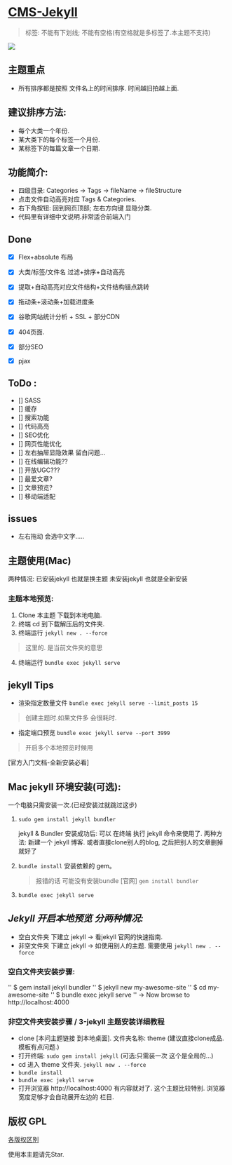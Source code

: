 # [CMS-Jekyll](https://0214.help)
> 标签: 不能有下划线; 不能有空格(有空格就是多标签了.本主题不支持)

![](http://oduizitoj.bkt.clouddn.com/2017-02-03-Screen%20Shot%202017-02-03%20at%2014.04.34.png)

## 主题重点
* 所有排序都是按照 文件名上的时间排序. 时间越旧拍越上面.

## 建议排序方法:
* 每个大类一个年份.
* 某大类下的每个标签一个月份.
* 某标签下的每篇文章一个日期.


## 功能简介:
* 四级目录: Categories → Tags → fileName → fileStructure
* 点击文件自动高亮对应 Tags & Categories.
* 右下角按钮: 回到网页顶部; 左右方向键 显隐分类.
* 代码里有详细中文说明.非常适合前端入门


## Done
* [x] Flex+absolute 布局
* [x] 大类/标签/文件名 过滤+排序+自动高亮
* [x] 提取+自动高亮对应文件结构+文件结构锚点跳转
* [x] 拖动条+滚动条+加载进度条
* [x] 谷歌网站统计分析 + SSL + 部分CDN
* [x] 404页面.
* [x] 部分SEO
* [x] pjax


## ToDo	:


* [] SASS
* [] 缓存
* [] 搜索功能
* [] 代码高亮
* [] SEO优化
* [] 网页性能优化
* [] 左右抽屉显隐效果 留白问题...
* [] 在线编辑功能??
* [] 开放UGC???
* [] 最爱文章?
* [] 文章预览?
* [] 移动端适配

## issues
- 左右拖动 会选中文字.....


## 主题使用(Mac)
两种情况: 
已安装jekyll 也就是换主题
未安装jekyll 也就是全新安装




### 主题本地预览:
1. Clone 本主题 下载到本地电脑.
2. 终端 cd 到下载解压后的文件夹.
3. 终端运行 `jekyll new . --force`
>这里的. 是当前文件夹的意思
4. 终端运行 `bundle exec jekyll serve`




## jekyll Tips

- 渲染指定数量文件
`bundle exec jekyll serve --limit_posts 15`
> 创建主题时.如果文件多 会很耗时.

- 指定端口预览
`bundle exec jekyll serve --port 3999`
> 开启多个本地预览时候用






[官方入门文档-全新安装必看]

## Mac jekyll 环境安装(可选): 
一个电脑只需安装一次.(已经安装过就跳过这步) 
1. `sudo gem install jekyll bundler`
	
	jekyll & Bundler 安装成功后:
	可以 在终端 执行 jekyll 命令来使用了.
	两种方法:
	新建一个 jekyll 博客.
	或者直接clone别人的blog, 之后把别人的文章删掉就好了


2. `bundle install`
	   安装依赖的 gem。
	> 报错的话 可能没有安装bundle [官网]
	> `gem install bundler` 

3. `bundle exec jekyll serve`




## *Jekyll 开启本地预览 分两种情况:*
- 空白文件夹 下建立 jekyll → 看jekyll 官网的快速指南.
- 非空文件夹 下建立 jekyll → 如使用别人的主题. 需要使用  `jekyll new . --force`


### 空白文件夹安装步骤:

''  $ gem install jekyll bundler
''  $ jekyll new my-awesome-site
''  $ cd my-awesome-site
''  $ bundle exec jekyll serve
''  → Now browse to http://localhost:4000


### 非空文件夹安装步骤 /  3-jekyll 主题安装详细教程

- clone [本问主题链接 到本地桌面]. 文件夹名称: theme (建议直接clone成品.模板有点问题.)
- 打开终端: `sudo gem install jekyll`  (可选:只需装一次 这个是全局的...) 
- cd 进入 theme 文件夹.  `jekyll new . --force`
- `bundle install`
- `bundle exec jekyll serve`
- 打开浏览器 http://localhost:4000  有内容就对了.
	 这个主题比较特别. 浏览器宽度足够才会自动展开左边的 栏目.








## 版权 GPL
[各版权区别](http://www.ruanyifeng.com/blog/2011/05/how_to_choose_free_software_licenses.html)

使用本主题请先Star.



